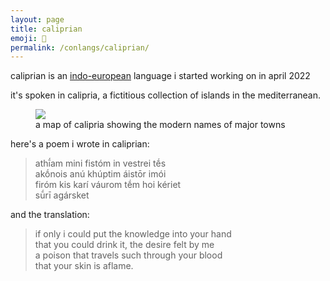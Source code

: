 ```yaml
---
layout: page
title: caliprian
emoji: 🍑
permalink: /conlangs/caliprian/
---
```

caliprian is an [indo-european](https://en.wikipedia.org/wiki/Indo-European_languages) language i started working on in april 2022

it's spoken in calipria, a fictitious collection of islands in the mediterranean.

<figure markdown="0">
<img src="{% link /assets/images/calipria/calipria.png %}">
<figcaption>a map of calipria showing the modern names of major towns</figcaption>
</figure>

here's a poem i wrote in caliprian:

> athī́am mini fistóm in vestrei tḗs<br>
> akṓnois anú khúptim áistōr imói<br>
> firóm kis karí váurom tḗm hoi kériet<br>
> sū́rī agársket

and the translation:

> if only i could put the knowledge into your hand<br>
> that you could drink it, the desire felt by me<br>
> a poison that travels such through your blood<br>
> that your skin is aflame.